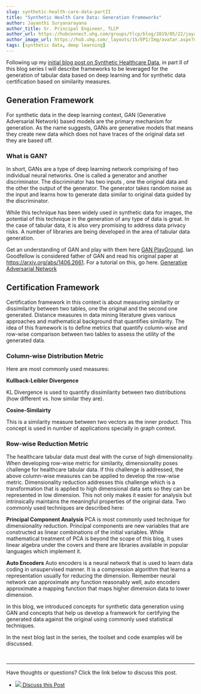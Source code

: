 ```yaml
---
slug: synthetic-health-care-data-partII
title: "Synthetic Health Care Data: Generation Frameworks"
author: Jayanthi Suryanarayana
author_title: Sr. Principal Engineer, TLCP
author_url: https://hubconnect.uhg.com/groups/tlcp/blog/2019/05/22/jayanthi-suryanarayana
author_image_url: https://hub.uhg.com/_layouts/15/EPI/Img/avatar.aspx?useCaching=false&h=144&w=144&auri=people/129883/avatar?a=268146
tags: [synthetic data, deep learning]
---
```


Following up my [initial blog post on Synthetic Healthcare Data](https://ai.uhg.com/blog/synthetic-health-care-data), in part II of this blog series I will describe frameworks to be leveraged for the generation of tabular data based on deep learning and for synthetic data certification based on similarity measures.

<!--truncate-->

## __Generation Framework__ ##

For synthetic data in the deep learning context, GAN (Generative Adversarial Network) based models are the primary mechanism for generation. As the name suggests, GANs are generative models that means they create new data which does not have traces of the original data set they are based off.

### What is GAN? ###

In short, GANs are a type of deep learning network comprising of two individual neural networks. One is called a generator and another discriminator.  The discriminator has two inputs , one the original data and the other the output of  the generator. The generator takes random noise as the input and learns how to generate data similar to original data guided by the discriminator. 

While this technique has been widely used in synthetic data for images, the potential of this technique in the generation of any type of data is great. In the case of tabular data, it is also very promising to address data privacy risks. A number of libraries are being developed in the area of tabular data generation.

Get an understanding of GAN and play with them here [GAN PlayGround](https://poloclub.github.io/ganlab/).  Ian Goodfellow is considered father of GAN and read his original paper at https://arxiv.org/abs/1406.2661. For a tutorial on this, go here. [Generative Adversarial Network](https://developers.google.com/machine-learning/gan)

## __Certification Framework__ ##

Certification framework in this context is about measuring similarity or dissimilarity between two tables, one the original and the second one generated. Distance measures in data mining literature gives various approaches and mathematical background that quantifies similarity. The idea of this framework is to define metrics that quantify column-wise and row-wise comparison between two tables to assess the utility of the generated data.

### __Column-wise Distribution Metric__ ###

Here are most commonly used measures:

**Kullback-Leibler Divergence** 

KL Divergence is used to quantify dissimilarity between two distributions (how different vs. how similar they are).

**Cosine-Similairty** 

This is a similarity measure between two vectors as the inner product. This concept is used in number of applications specially in graph context. 


### __Row-wise Reduction Metric__ ###

The healthcare tabular data must deal with the curse of high dimensionality. When developing row-wise metric for similarity, dimensionality poses challenge for healthcare tabular data.  If this challenge is addressed, the above column-wise measures can be applied to develop the row-wise metric. Dimensionality reduction addresses this challenge which is a transformation that is applied to high dimensional data sets so they can be represented in low dimension. This not only makes it easier for analysis but intrinsically maintains the meaningful properties of the original data. Two commonly used techniques are described here:

**Principal Component Analysis**
PCA is most commonly used technique for dimensionality reduction. Principal components are new variables that are constructed as linear combinations of the initial variables. While mathematical treatment of PCA is beyond the scope of this blog, it uses linear algebra under the covers and there are libraries available in popular languages which implement it.

**Auto Encoders**
Auto encoders is a neural network that is used to learn data coding in unsupervised manner. It is a compression algorithm that learns a representation usually for reducing the dimension. Remember neural network can approximate any function reasonably well, auto encoders approximate a mapping function that maps higher dimension data to lower dimension.

In this blog, we introduced concepts for synthetic data generation using GAN and concepts that help us develop a framework for certifying the generated data against the original using commonly used statistical techniques.

In the next blog last in the series, the toolset and code examples will be discussed.


<br/>

<hr/>

Have thoughts or questions? Click the link below to discuss this post.

<ul class="contact-list">
  <li>
      <a href="https://teams.microsoft.com/l/message/19:be693c0dc0eb41719f07432a5fcf6cf6@thread.tacv2/1606836593760?tenantId=db05faca-c82a-4b9d-b9c5-0f64b6755421&groupId=a886ded2-d2cb-437c-acbf-e9d200fd8480&parentMessageId=1606836593760&teamName=AI%20Community&channelName=Blog&createdTime=1606836593760" target="_blank">
        <span class='icon-wrap'>
            <img src="/img/Microsoft_Teams.png" class="contact-icon"/>
        </span>
        Discuss this Post
      </a>
  </li>
</ul>
